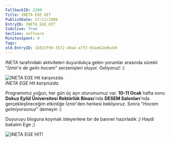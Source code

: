 ```yaml
---
FallbackID: 2289
Title: INETA EGE HIT
PublishDate: 27/12/2008
EntryID: INETA_EGE_HIT
IsActive: True
Section: software
MinutesSpent: 0
Tags: 
old.EntryID: 1b832f99-3572-40a4-a7f3-93ae62edbcb0
---
```

INETA tarafındaki aktiviteleri duyurdukça gelen yorumlar arasında
sürekli "*İzmir'e de gelin hocam*" serzenişleri oluyor. Geliyoruz! :)

![INETA EGE Hit
karşınızda.](media/INETA_EGE_HIT/27122008_1.jpg)\
*INETA EGE Hit karşınızda.*

Programımız yoğun, her gün üç ayrı oturumumuz var. **10-11 Ocak** hafta
sonu **Dokuz Eylül Üniversitesi Rektörlük Binası**'nda **DESEM
Salonları**'nda gerçekleştireceğim etkinliğe İzmir'den herkesi
bekliyoruz. Sonra "*Hocam gelmiyorsunuz*" demeyin :)

Duyuruyu bloguna koymak isteyenlere bir de banner hazırladık ;) Haydi
bakalım Ege ;)

![INETA EGE
HIT!](media/INETA_EGE_HIT/27122008_2.gif)


